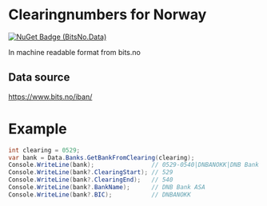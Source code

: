 # Clearingnumbers for Norway
[![NuGet Badge (BitsNo.Data)](https://buildstats.info/nuget/BitsNo.Data)](https://www.nuget.org/packages/BitsNo.Data)

In machine readable format from bits.no

## Data source
https://www.bits.no/iban/

# Example

```C#
int clearing = 0529;
var bank = Data.Banks.GetBankFromClearing(clearing);
Console.WriteLine(bank);                // 0529-0540|DNBANOKK|DNB Bank ASA
Console.WriteLine(bank?.ClearingStart); // 529
Console.WriteLine(bank?.ClearingEnd);   // 540
Console.WriteLine(bank?.BankName);      // DNB Bank ASA
Console.WriteLine(bank?.BIC);           // DNBANOKK
```
